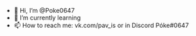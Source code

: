 - 👋 Hi, I’m @Poke0647
- 🌱 I’m currently learning
- 📫 How to reach me: vk.com/pav_is or in Discord Póke#0647

<!---
Poke0647/Poke0647 is a ✨ special ✨ repository because its `README.md` (this file) appears on your GitHub profile.
You can click the Preview link to take a look at your changes.
--->
